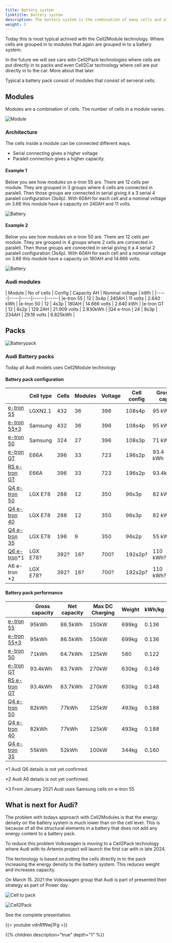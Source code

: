 ```yaml
---
title: Battery system
linktitle: Battery system
description: The battery system is the combination of many cells and other control electronics to a complete battery to power the EV.
weight: 3
---
```


Today this is most typical achived with the Cell2Module technology. Where cells are grouped in to modules that again are grouped in to a battery system.

In the future we will see cars witn Cell2Pack technologies where cells are put directly in to packs and even Cell2Car technology where cell are put directly in to the
car. More about that later

Typical a battery pack consist of modules that consist of serveral cells.

## Modules

Modules are a combination of cells. The number of cells in a module varies.

![Module](module_lg_pouch.jpg "LG battery module")

### Architecture

The cells inside a module can be connected different ways.

- Serial connecting gives a higher voltage
- Paralell connection gives a higher capacity.

#### Example 1

Below you see how modules on e-tron 55 are. There are 12 cells per module.
They are grouped in 3 groups where 4 cells are connected in paralell. Then those groups are connected in serial giving it
a 3 serial 4 paralell configuration (3s4p). With 60AH for each cell and a nominal voltage on 3.66 this module have a capacity on
240AH and 11 volts.

![Battery](/models/e-tron/drivetrain/battery/95kwhconnection.drawio.svg "3s4p connection")

#### Example 2

Below you see how modules on e-tron 50 are. There are 12 cells per module.
They are grouped in 4 groups where 2 cells are connected in paralell. Then those groups are connected in serial giving it
a 4 serial 2 paralell configuration (3s4p). With 60AH for each cell and a nominal voltage on 3.66 this module have a capacity on
180AH and 14.666 volts.

![Battery](/models/e-tron/drivetrain/battery/71kwhconnection.drawio.svg "4s3p connection")

### Audi modules

| Module | No of cells | Config | Capacity AH | Nominal voltage | kWh |
|-----|-----|-----|------|------|
|e-tron 55 | 12 | 3s4p | 240AH | 11 volts | 2.640 kWh |
|e-tron 50 | 12 | 4s3p | 180AH | 14.666 volts | 2.640 kWh |
|e-tron GT | 12 | 6s2p | 129.2AH | 21.909 volts | 2.830kWh |
|Q4 e-tron | 24 | 8s3p | 234AH | 29.16 volts | 6.825kWh |

## Packs

![Batterypack](batterypack_e-tron-gt.jpg "Batterypack with 33 modules")

### Audi Battery packs

Today all Audi models uses Cell2Module technology

#### Battery pack configuration

|  | Cell type | Cells | Modules | Voltage | Cell config | Gross cap |
|-----|------|-----|-----|------|-----|-----|
| [e-tron 55](/models/e-tron/drivetrain/battery/#battery-audi-e-tron-55) | LGXN2.1 | 432 | 36 | 396 | 108s4p | 95 kWh |
| [e-tron 55*3](/models/e-tron/drivetrain/battery/#battery-audi-e-tron-55) | Samsung | 432 | 36 | 396 | 108s4p | 95 kWh |
| [e-tron 50](/models/e-tron/drivetrain/battery/#battery-audi-e-tron-50) | Samsung | 324 | 27 | 396 | 108s3p | 71 kWh |
| [e-tron GT](/models/e-tron-gt/drivetrain/battery/) | E66A | 396 | 33 | 723 | 196s2p | 93.4 kWh |
| [RS e-tron GT](/models/e-tron-gt/drivetrain/battery/) | E66A | 396 | 33 | 723 | 196s2p | 93.4kWh |
| [Q4 e-tron 50](/models/q4-e-tron/drivetrain/battery/#battery-q4-40-e-tron-and-q4-50-e-tron) |LGX E78 | 288 | 12 | 350 |96s3p | 82 kWh |
| [Q4 e-tron 40](/models/q4-e-tron/drivetrain/battery/#battery-q4-40-e-tron-and-q4-50-e-tron) |LGX E78 | 288 | 12 | 350 |96s3p | 82 kWh |
| [Q4 e-tron 35](/models/q4-e-tron/drivetrain/battery/#battery-q4-35) | LGX E78|  196 | 9 | 350 | 96s2p | 55 kWh |
| [Q6 e-tron](/models/q6-e-tron/drivetrain/battery/)*1 | LGX E78?|  392? | 16? | 700? | 192s2p? | 110 kWh? |
| A6 e-tron *2 | LGX E78?|  392? | 16? | 700? | 192s2p? | 110 kWh? |

#### Battery pack performance

|  | Gross capacity | Net capacity | Max DC Charging | Weight | kWh/kg |
|-----|------|-----|-----|------|-----|
| [e-tron 55](/models/e-tron/drivetrain/battery/#battery-audi-e-tron-55) | 95kWh | 86.5kWh | 150kW | 699kg | 0.136 |
| [e-tron 55*3](/models/e-tron/drivetrain/battery/#battery-audi-e-tron-55) | 95kWh | 86.5kWh | 150kW | 699kg | 0.136 |
| [e-tron 50](/models/e-tron/drivetrain/battery/#battery-audi-e-tron-50) | 71kWh | 64.7kWh | 125kW | 580 | 0.122 |
| [e-tron GT](/models/e-tron-gt/drivetrain/battery/) | 93.4kWh | 83.7kWh | 270kW | 630kg | 0.148 |
| [RS e-tron GT](/models/e-tron-gt/drivetrain/battery/) | 93.4kWh | 83.7kWh | 270kW | 630kg | 0.148 |
| [Q4 e-tron 50](/models/q4-e-tron/drivetrain/battery/#battery-q4-40-e-tron-and-q4-50-e-tron) | 82kWh | 77kWh | 125kW | 493kg | 0.188 |
| [Q4 e-tron 40](/models/q4-e-tron/drivetrain/battery/#battery-q4-40-e-tron-and-q4-50-e-tron) | 82kWh | 77kWh | 125kW | 493kg | 0.188 |
| [Q4 e-tron 35](/models/q4-e-tron/drivetrain/battery/#battery-q4-35) | 55kWh | 52kWh | 100kW | 344kg | 0.160 |

*1 Audi Q6 details is not yet confirmed.

*2 Audi A6 details is not yet confirmed.

*3 From January 2021 Audi uses Samsung cells on e-tron 55

## What is next for Audi?

The problem with todays approach with Cell2Modules is that the energy density on the battery system is much lower than on the cell level.
This is because of all the structural elements in a battery that does not add any energy content to a battery pack.

To reduce this problem Volkswagen is moving to a Cell2Pack technology where Audi with its Artemis project will launch the first car with in 
late 2024.

The technology is based on putting the cells directly in to the pack increasing the energy density to the battery system. This reduces weight and increases capacity.

On March 15. 2021 the Volkswagen group that Audi is part of presented their strategy as part of Power day.

![Cell to pack](cell2pack.jpg "Volkswagen Cell2Pack technology")

![Cell2Pack](cell2packcomparison.jpg "Volkswagen Cell2Pack comparison")

See the complete presentation.

{{< youtube vdnRfNwj1Fg >}}

{{% children description="true" depth="1" %}}

